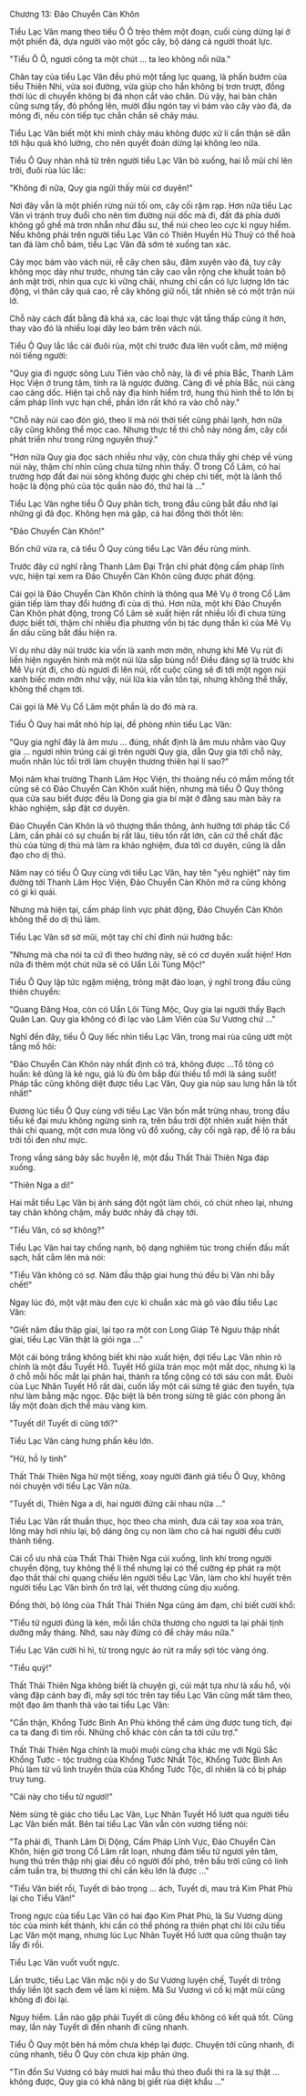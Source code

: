 Chương 13: Đảo Chuyển Càn Khôn

Tiểu Lạc Vân mang theo tiểu Ô Ô trèo thêm một đoạn, cuối cùng dừng lại ở một phiến đá, dựa người vào một gốc cây, bộ dáng cả người thoát lực. 
 
"Tiểu Ô Ô, ngươi cõng ta một chút ... ta leo không nổi nữa." 

Chân tay của tiểu Lạc Vân đều phủ một tầng lục quang, là phấn bướm của tiểu Thiên Nhi, vừa soi đường, vừa giúp cho hắn không bị trơn trượt, đồng thời lúc di chuyển không bị đá nhọn cắt vào chân. Dù vậy, hai bàn chân cũng sưng tấy, đỏ phồng lên, mười đầu ngón tay vì bám vào cây vào đá, da mỏng đi, nếu còn tiếp tục chắn chắn sẽ chảy máu. 

Tiểu Lạc Vân biết một khi mình chảy máu không được xử lí cẩn thận sẽ dẫn tới hậu quả khó lường, cho nên quyết đoán dừng lại không leo nữa. 

Tiểu Ô Quy nhàn nhã từ trên người tiểu Lạc Vân bò xuống, hai lỗ mũi chỉ lên trời, đuôi rùa lúc lắc: 

"Không đi nữa, Quy gia ngửi thấy mùi cơ duyên!"

Nơi đây vẫn là một phiến rừng núi tối om, cây cối rậm rạp. Hơn nữa tiểu Lạc Vân vì tránh truy đuổi cho nên tìm đường núi dốc mà đi, đất đá phía dưới không gồ ghề mà trơn nhẵn như đầu sư, thế núi cheo leo cực kì nguy hiểm. Nếu không phải trên người tiểu Lạc Vân có Thiên Huyền Hủ Thuỷ có thể hoà tan đá làm chỗ bám, tiểu Lạc Vân đã sớm té xuống tan xác. 

Cây mọc bám vào vách núi, rễ cây chen sâu, đâm xuyên vào đá, tuy cây không mọc dày như trước, nhưng tán cây cao vẫn rộng che khuất toàn bộ ánh mặt trời, nhìn qua cực kì vững chãi, nhưng chỉ cần có lực lượng lớn tác động, vì thân cây quá cao, rễ cây không giữ nổi, tất nhiên sẽ có một trận núi lở. 

Chỗ này cách đất bằng đã khá xa, các loại thực vật tầng thấp cũng ít hơn, thay vào đó là nhiều loại dây leo bám trên vách núi. 

Tiểu Ô Quy lắc lắc cái đuôi rùa, một chi trước đưa lên vuốt cằm, mở miệng nói tiếng người: 

"Quy gia đi ngược sông Lưu Tiên vào chỗ này, là đi về phía Bắc, Thanh Lâm Học Viện ở trung tâm, tính ra là ngược đường. Càng đi về phía Bắc, núi càng cao càng dốc. Hiện tại chỗ này địa hình hiểm trở, hung thú hình thể to lớn bị cấm pháp lĩnh vực hạn chế, phần lớn rất khó ra vào chỗ này." 

"Chỗ này núi cao đón gió, theo lí mà nói thời tiết cũng phải lạnh, hơn nữa cây cũng không thể mọc cao. Nhưng thực tế thì chỗ này nóng ẩm, cây cối phát triển như trong rừng nguyên thuỷ."

"Hơn nữa Quy gia đọc sách nhiều như vậy, còn chưa thấy ghi chép về vùng núi này, thậm chí nhìn cũng chưa từng nhìn thấy. Ở trong Cổ Lâm, có hai trường hợp đất đai núi sông không được ghi chép chi tiết, một là lãnh thổ hoặc là động phủ của tộc quần nào đó, thứ hai là ..." 

Tiểu Lạc Vân nghe tiểu Ô Quy phân tích, trong đầu cũng bắt đầu nhớ lại những gì đã đọc. Không hẹn mà gặp, cả hai đồng thời thốt lên: 

"Đảo Chuyển Càn Khôn!" 

Bốn chữ vừa ra, cả tiểu Ô Quy cùng tiểu Lạc Vân đều rùng mình. 

Trước đây cứ nghĩ rằng Thanh Lâm Đại Trận chỉ phát động cấm pháp lĩnh vực, hiện tại xem ra Đảo Chuyển Càn Khôn cũng được phát động. 

Cái gọi là Đảo Chuyển Càn Khôn chính là thông qua Mê Vụ ở trong Cổ Lâm gián tiếp làm thay đổi hướng đi của dị thú. Hơn nữa, một khi Đảo Chuyển Càn Khôn phát động, trong Cổ Lâm sẽ xuất hiện rất nhiều lối đi chưa từng được biết tới, thậm chí nhiều địa phương vốn bị tác dụng thần kì của Mê Vụ ẩn dấu cũng bắt đầu hiện ra. 

Ví dụ như dãy núi trước kia vốn là xanh mơn mởn, nhưng khi Mê Vụ rút đi liền hiện nguyên hình mà một núi lửa sắp bùng nổ! Điều đáng sợ là trước khi Mê Vụ rút đi, cho dù ngươi đi lên núi, rốt cuộc cũng sẽ đi tới một ngọn núi xanh biếc mơn mởn như vậy, núi lửa kia vẫn tồn tại, nhưng không thể thấy, không thể chạm tới.

Cái gọi là Mê Vụ Cổ Lâm một phần là do đó mà ra. 

Tiểu Ô Quy hai mắt nhỏ híp lại, đề phòng nhìn tiểu Lạc Vân: 

"Quy gia nghĩ đây là âm mưu ... đúng, nhất định là âm mưu nhằm vào Quy gia ... ngươi nhìn trúng cái gì trên người Quy gia, dẫn Quy gia tới chỗ này, muốn nhân lúc tối trời làm chuyện thương thiên hại lí sao?" 

Mọi năm khai trường Thanh Lâm Học Viện, thi thoảng nếu có mầm mống tốt cũng sẽ có Đảo Chuyển Càn Khôn xuất hiện, nhưng mà tiểu Ô Quy thông qua cửa sau biết được đều là Dong gia gia bí mật ở đằng sau màn bày ra khảo nghiệm, sắp đặt cơ duyên. 

Đảo Chuyển Càn Khôn là vô thượng thần thông, ảnh hưởng tới pháp tắc Cổ Lâm, cần phải có sự chuẩn bị rất lâu, tiêu tốn rất lớn, căn cứ thể chất đặc thù của từng dị thú mà làm ra khảo nghiệm, đưa tới cơ duyên, cũng là dẫn đạo cho dị thú.

Năm nay có tiểu Ô Quy cùng với tiểu Lạc Vân, hay tên "yêu nghiệt" này tìm đường tới Thanh Lâm Học Viện, Đảo Chuyển Càn Khôn mở ra cũng không có gì kì quái. 

Nhưng mà hiện tại, cấm pháp lĩnh vực phát động, Đảo Chuyển Càn Khôn không thể do dị thú làm. 

Tiểu Lạc Vân sờ sờ mũi, một tay chỉ chỉ đỉnh núi hướng bắc: 

"Nhưng mà cha nói ta cứ đi theo hướng này, sẽ có cơ duyên xuất hiện! Hơn nữa đi thêm một chút nữa sẽ có Uẩn Lôi Tùng Mộc!" 

Tiểu Ô Quy lập tức ngậm miệng, tròng mặt đảo loạn, ý nghĩ trong đầu cũng thiên chuyển: 

"Quang Đăng Hoa, còn có Uẩn Lôi Tùng Mộc, Quy gia lại ngưởi thấy Bạch Quân Lan. Quy gia không có đi lạc vào Lâm Viên của Sư Vương chứ ..."

Nghĩ đến đây, tiểu Ô Quy liếc nhìn tiểu Lạc Vân, trong mai rùa cũng ướt một tầng mồ hôi: 

"Đảo Chuyển Càn Khôn này nhất định có trá, không được ...Tổ tông có huấn: kẻ dũng là kẻ ngu, giả lù đù ôm bắp đùi thiếu tổ mới là sáng suốt! Pháp tắc cũng không diệt được tiểu Lạc Vân, Quy gia núp sau lưng hắn là tốt nhất!" 

Đương lúc tiểu Ô Quy cùng với tiểu Lạc Vân bốn mắt trừng nhau, trong đầu tiểu kế đại mưu không ngừng sinh ra, trên bầu trời đột nhiên xuất hiện thất thải chi quang, một cơn mưa lông vũ đổ xuống, cây cối ngã rạp, để lộ ra bầu trời tối đen như mực. 

Trong vầng sáng bảy sắc huyễn lệ, một đầu Thất Thải Thiên Nga đáp xuống. 

"Thiên Nga a di!" 

Hai mắt tiểu Lạc Vân bị ánh sáng đột ngột làm chói, có chút nheo lại, nhưng tay chân không chậm, mấy bước nhảy đã chạy tới. 

"Tiểu Vân, có sợ không?"

Tiểu Lạc Vân hai tay chống nạnh, bộ dạng nghiêm túc trong chiến đấu mất sạch, hất cằm lên mà nói: 

"Tiểu Vân không có sợ. Năm đầu thập giai hung thú đều bị Vân nhi bẫy chết!"

Ngay lúc đó, một vật màu đen cực kì chuẩn xác mà gõ vào đầu tiểu Lạc Vân: 

"Giết năm đầu thập giai, lại tạo ra một con Long Giáp Tê Ngưu thập nhất giai, tiểu Lạc Vân thật là giỏi nga ..." 

Một cái bóng trắng không biết khi nào xuất hiện, đợi tiểu Lạc Vân nhìn rõ chính là một đầu Tuyết Hồ. Tuyết Hồ giữa trán mọc một mắt dọc, nhưng kì lạ ở chỗ mỗi hốc mắt lại phân hai, thành ra tổng cộng có tới sáu con mắt. Đuôi của Lục Nhãn Tuyết Hồ rất dài, cuốn lấy một cái sừng tê giác đen tuyền, tựa như làm bằng mặc ngọc. Đặc biệt là bên trong sừng tê giác còn phong ấn lấy một đoàn dịch thể màu vàng kim. 

"Tuyết di! Tuyết di cũng tới?" 

Tiểu Lạc Vân càng hưng phấn kêu lớn. 

"Hừ, hồ ly tinh" 

Thất Thải Thiên Nga hừ một tiếng, xoay người đánh giá tiểu Ô Quy, không nói chuyện với tiểu Lạc Vân nữa. 

"Tuyết di, Thiên Nga a di, hai người đứng cãi nhau nữa ..."

Tiểu Lạc Vân rất thuần thục, học theo cha mình, đưa cái tay xoa xoa trán, lông mày hơi nhíu lại, bộ dáng ông cụ non làm cho cả hai người đều cười thành tiếng. 

Cái cổ ưu nhã của Thất Thải Thiên Nga cúi xuống, linh khí trong người chuyển động, tuy không thể li thể nhưng lại có thể cưỡng ép phát ra một đạo thất thải chi quang chiếu lên người tiểu Lạc Vân, làm cho khí huyết trên người tiểu Lạc Vân bình ổn trở lại, vết thương cũng dịu xuống. 

Đồng thời, bộ lông của Thất Thải Thiên Nga cũng ảm đạm, chỉ biết cười khổ:

"Tiểu tử ngươi đúng là kén, mỗi lần chữa thương cho ngươi ta lại phải tịnh dưỡng mấy tháng. Nhớ, sau này đừng có để chảy máu nữa." 

Tiểu Lạc Vân cười hì hì, từ trong ngực áo rút ra mấy sợi tóc vàng óng. 

"Tiểu quỷ!" 

Thất Thải Thiên Nga không biết là chuyện gì, cúi mặt tựa như là xấu hổ, vội vàng đập cánh bay đi, mấy sợi tóc trên tay tiểu Lạc Vân cũng mất tăm theo, một đạo âm thanh thả vào tai tiểu Lạc Vân: 

"Cẩn thận, Khổng Tước Bình An Phù không thể cảm ứng được tung tích, đại ca ta đang đi tìm rồi. Những chỗ khác còn cần ta tới cứu trợ." 

Thất Thải Thiên Nga chính là muội muội cùng cha khác mẹ với Ngũ Sắc Khổng Tước - tộc trưởng của Khổng Tước Nhất Tộc, Khổng Tước Bình An Phù làm từ vũ linh truyền thừa của Khổng Tước Tộc, dĩ nhiên là có bị pháp truy tung. 

"Cái này cho tiểu tử ngươi!" 

Ném sừng tê giác cho tiểu Lạc Vân, Lục Nhãn Tuyết Hồ lướt qua người tiểu Lạc Vân biến mất. Bên tai tiểu Lạc Vân vẫn còn vương tiếng nói:

"Ta phải đi, Thanh Lâm Dị Dộng, Cấm Pháp Lĩnh Vực, Đảo Chuyển Càn Khôn, hiện giờ trong Cổ Lâm rất loạn, nhưng đám tiểu tử ngươi yên tâm, hung thú trên thập nhị giai đều có người đối phó, trên bầu trời cũng có linh cầm tuần tra, bị thương thì chỉ cần kêu lớn là được ..." 

"Tiểu Vân biết rồi, Tuyết di bảo trọng ... ách, Tuyết di, mau trả Kim Phát Phù lại cho Tiểu Vân!" 

Trong ngực của tiểu Lạc Vân có hai đạo Kim Phát Phù, là Sư Vương dùng tóc của mình kết thành, khi cần có thể phóng ra thiên phạt chi lôi cứu tiểu Lạc Vân một mạng, nhưng lúc Lục Nhãn Tuyết Hồ lướt qua cũng thuận tay lấy đi rồi. 

Tiểu Lạc Vân vuốt vuốt ngực. 

Lần trước, tiểu Lạc Vân mặc nội y do Sư Vương luyện chế, Tuyết di trông thấy liền lột sạch đem về làm kỉ niệm. Mà Sư Vương vì cố kị mặt mũi cũng không đi đòi lại.

Nguy hiểm. Lần nào gặp phải Tuyết di cũng đều không có kết quả tốt. Cũng may, lần này Tuyết di đến nhanh đi cũng nhanh. 

Tiểu Ô Quy một bên há mồm chưa khép lại được. Chuyện tới cũng nhanh, đi cũng nhanh, tiểu Ô Quy còn chưa kịp phản ứng. 

"Tin đồn Sư Vương có bảy mươi hai mẫu thú theo đuổi thì ra là sự thật ... không được, Quy gia có khả năng bị giết rùa diệt khẩu ..." 